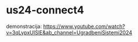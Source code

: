 # us24-connect4
demonstracija: https://www.youtube.com/watch?v=3qLypxUISlE&ab_channel=UgradbeniSistemi2024
